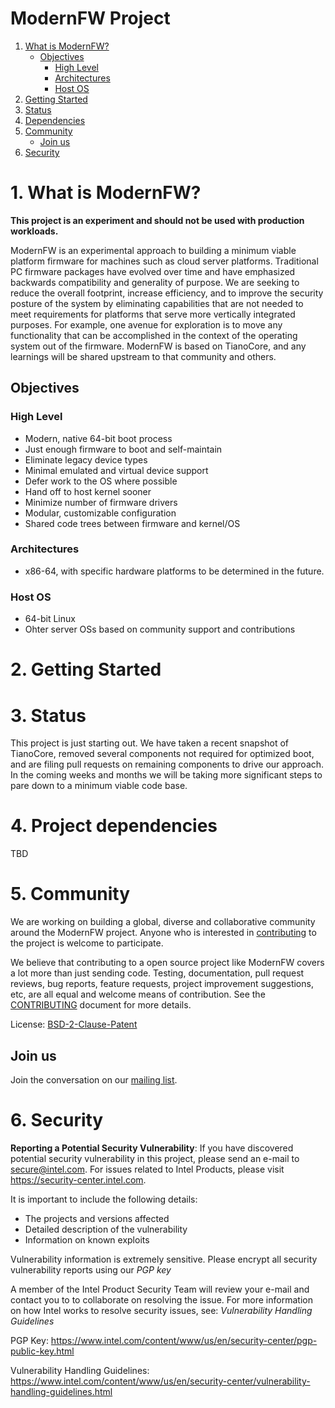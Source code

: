 # ModernFW Project
1. [What is ModernFW?](#1-what-is-modernfw)
   * [Objectives](#objectives)
	 + [High Level](#high-level)
     + [Architectures](#architectures)
	 + [Host OS](#host-os)
2. [Getting Started](#2-getting-started)
3. [Status](#3-status)
4. [Dependencies](#4-project-dependencies)
5. [Community](#5-community)
	* [Join us](#join-us)
6. [Security](#6-security)



# 1. What is ModernFW?
**This project is an experiment and should not be used with production workloads.**

ModernFW is an experimental approach to building a minimum viable platform firmware for machines such as cloud server platforms. Traditional PC firmware packages have evolved over time and have emphasized backwards compatibility and generality of purpose. We are seeking to reduce the overall footprint, increase efficiency, and to improve the security posture of the system by eliminating capabilities that are not needed to meet requirements for platforms that serve more vertically integrated purposes.  For example, one avenue for exploration is to move any functionality that can be accomplished in the context of the operating system out of the firmware.
ModernFW is based on TianoCore, and any learnings will be shared upstream to that community and others.

## Objectives
### High Level
* Modern, native 64-bit boot process
* Just enough firmware to boot and self-maintain
* Eliminate legacy device types
* Minimal emulated and virtual device support
* Defer work to the OS where possible
* Hand off to host kernel sooner
* Minimize number of firmware drivers
* Modular, customizable configuration
* Shared code trees between firmware and kernel/OS

### Architectures
* x86-64, with specific hardware platforms to be determined in the future.

### Host OS
* 64-bit Linux
* Ohter server OSs based on community support and contributions

# 2. Getting Started

# 3. Status
This project is just starting out. We have taken a recent snapshot of TianoCore, removed several components not required for optimized boot, and are filing pull requests on remaining components to drive our approach. In the coming weeks and months we will be taking more significant steps to pare down to a minimum viable code base.

# 4. Project dependencies
TBD

# 5. Community

We are working on building a global, diverse and collaborative community around the ModernFW project. Anyone who is interested in [contributing](CONTRIBUTING.md) to the project is welcome to participate.

We believe that contributing to a open source project like ModernFW covers a lot more than just sending code. Testing, documentation, pull request reviews, bug reports, feature requests, project improvement suggestions, etc, are all equal and welcome means of contribution. See the [CONTRIBUTING](CONTRIBUTING.md) document for more details.

License: [BSD-2-Clause-Patent](https://opensource.org/licenses/BSDplusPatent)

## Join us

Join the conversation on our [mailing list](https://lists.01.org/mailman/listinfo/modernfw).

# 6. Security

**Reporting a Potential Security Vulnerability**: If you have discovered
potential security vulnerability in this project, please send an e-mail to
secure@intel.com. For issues related to Intel Products, please visit
https://security-center.intel.com.

It is important to include the following details:
  - The projects and versions affected
  - Detailed description of the vulnerability
  - Information on known exploits

Vulnerability information is extremely sensitive. Please encrypt all security
vulnerability reports using our *PGP key*

A member of the Intel Product Security Team will review your e-mail and
contact you to to collaborate on resolving the issue. For more information on
how Intel works to resolve security issues, see: *Vulnerability Handling
Guidelines*

PGP Key: https://www.intel.com/content/www/us/en/security-center/pgp-public-key.html

Vulnerability Handling Guidelines: https://www.intel.com/content/www/us/en/security-center/vulnerability-handling-guidelines.html
